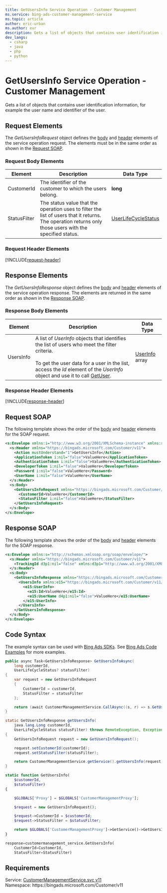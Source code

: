 ```yaml
---
title: GetUsersInfo Service Operation - Customer Management
ms.service: bing-ads-customer-management-service
ms.topic: article
author: eric-urban
ms.author: eur
description: Gets a list of objects that contains user identification information, for example the user name and identifier of the user.
dev_langs: 
  - csharp
  - java
  - php
  - python
---
```

# GetUsersInfo Service Operation - Customer Management
Gets a list of objects that contains user identification information, for example the user name and identifier of the user.

## <a name="request"></a>Request Elements
The *GetUsersInfoRequest* object defines the [body](#request-body) and [header](#request-header) elements of the service operation request. The elements must be in the same order as shown in the [Request SOAP](#request-soap). 

### <a name="request-body"></a>Request Body Elements

|Element|Description|Data Type|
|-----------|---------------|-------------|
|<a name="customerid"></a>CustomerId|The identifier of the customer to which the users belong.|**long**|
|<a name="statusfilter"></a>StatusFilter|The status value that the operation uses to filter the list of users that it returns. The operation returns only those users with the specified status.|[UserLifeCycleStatus](userlifecyclestatus.md)|

### <a name="request-header"></a>Request Header Elements
[!INCLUDE[request-header](./includes/request-header.md)]

## <a name="response"></a>Response Elements
The *GetUsersInfoResponse* object defines the [body](#response-body) and [header](#response-header) elements of the service operation response. The elements are returned in the same order as shown in the [Response SOAP](#response-soap).

### <a name="response-body"></a>Response Body Elements

|Element|Description|Data Type|
|-----------|---------------|-------------|
|<a name="usersinfo"></a>UsersInfo|A list of *UserInfo* objects that identifies the list of users who meet the filter criteria.<br /><br />To get the user data for a user in the list, access the *Id* element of the *UserInfo* object and use it to call [GetUser](../customer-management-service/getuser.md).|[UserInfo](userinfo.md) array|

### <a name="response-header"></a>Response Header Elements
[!INCLUDE[response-header](./includes/response-header.md)]

## <a name="request-soap"></a>Request SOAP
The following template shows the order of the [body](#request-body) and [header](#request-header) elements for the SOAP request.

```xml
<s:Envelope xmlns:i="http://www.w3.org/2001/XMLSchema-instance" xmlns:s="http://schemas.xmlsoap.org/soap/envelope/">
  <s:Header xmlns="https://bingads.microsoft.com/Customer/v11">
    <Action mustUnderstand="1">GetUsersInfo</Action>
    <ApplicationToken i:nil="false">ValueHere</ApplicationToken>
    <AuthenticationToken i:nil="false">ValueHere</AuthenticationToken>
    <DeveloperToken i:nil="false">ValueHere</DeveloperToken>
    <Password i:nil="false">ValueHere</Password>
    <UserName i:nil="false">ValueHere</UserName>
  </s:Header>
  <s:Body>
    <GetUsersInfoRequest xmlns="https://bingads.microsoft.com/Customer/v11">
      <CustomerId>ValueHere</CustomerId>
      <StatusFilter i:nil="false">ValueHere</StatusFilter>
    </GetUsersInfoRequest>
  </s:Body>
</s:Envelope>
```

## <a name="response-soap"></a>Response SOAP
The following template shows the order of the [body](#response-body) and [header](#response-header) elements for the SOAP response.

```xml
<s:Envelope xmlns:s="http://schemas.xmlsoap.org/soap/envelope/">
  <s:Header xmlns="https://bingads.microsoft.com/Customer/v11">
    <TrackingId d3p1:nil="false" xmlns:d3p1="http://www.w3.org/2001/XMLSchema-instance">ValueHere</TrackingId>
  </s:Header>
  <s:Body>
    <GetUsersInfoResponse xmlns="https://bingads.microsoft.com/Customer/v11">
      <UsersInfo xmlns:e15="https://bingads.microsoft.com/Customer/v11/Entities" d4p1:nil="false" xmlns:d4p1="http://www.w3.org/2001/XMLSchema-instance">
        <e15:UserInfo>
          <e15:Id>ValueHere</e15:Id>
          <e15:UserName d4p1:nil="false">ValueHere</e15:UserName>
        </e15:UserInfo>
      </UsersInfo>
    </GetUsersInfoResponse>
  </s:Body>
</s:Envelope>
```

## <a name="example"></a>Code Syntax
The example syntax can be used with [Bing Ads SDKs](~/guides/client-libraries.md). See [Bing Ads Code Examples](~/guides/code-examples.md) for more examples.
```csharp
public async Task<GetUsersInfoResponse> GetUsersInfoAsync(
	long customerId,
	UserLifeCycleStatus? statusFilter)
{
	var request = new GetUsersInfoRequest
	{
		CustomerId = customerId,
		StatusFilter = statusFilter
	};

	return (await CustomerManagementService.CallAsync((s, r) => s.GetUsersInfoAsync(r), request));
}
```
```java
static GetUsersInfoResponse getUsersInfo(
	java.lang.Long customerId,
	UserLifeCycleStatus statusFilter) throws RemoteException, Exception
{
	GetUsersInfoRequest request = new GetUsersInfoRequest();

	request.setCustomerId(customerId);
	request.setStatusFilter(statusFilter);

	return CustomerManagementService.getService().getUsersInfo(request);
}
```
```php
static function GetUsersInfo(
	$customerId,
	$statusFilter)
{

	$GLOBALS['Proxy'] = $GLOBALS['CustomerManagementProxy'];

	$request = new GetUsersInfoRequest();

	$request->CustomerId = $customerId;
	$request->StatusFilter = $statusFilter;

	return $GLOBALS['CustomerManagementProxy']->GetService()->GetUsersInfo($request);
}
```
```python
response=customermanagement_service.GetUsersInfo(
	CustomerId=CustomerId,
	StatusFilter=StatusFilter)
```

## Requirements
Service: [CustomerManagementService.svc v11](https://clientcenter.api.bingads.microsoft.com/Api/CustomerManagement/v11/CustomerManagementService.svc)  
Namespace: https\://bingads.microsoft.com/Customer/v11  

